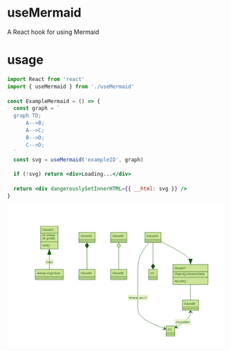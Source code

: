 # useMermaid

A React hook for using Mermaid

# usage

```jsx
import React from 'react'
import { useMermaid } from './useMermaid'

const ExampleMermaid = () => {
  const graph = `
  graph TD;
      A-->B;
      A-->C;
      B-->D;
      C-->D;
  `
  const svg = useMermaid('exampleID', graph)

  if (!svg) return <div>Loading...</div>

  return <div dangerouslySetInnerHTML={{ __html: svg }} />
}
```

![Screenshot](/uml.png)

